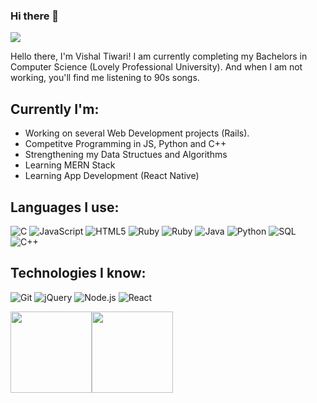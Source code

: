 ### Hi there 👋

<!--
**Vishu1694/vishu1694** is a ✨ _special_ ✨ repository because its `README.md` (this file) appears on your GitHub profile.

Here are some ideas to get you started:

- 🔭 I’m currently working on ...
- 🌱 I’m currently learning ...
- 👯 I’m looking to collaborate on ...
- 🤔 I’m looking for help with ...
- 💬 Ask me about ...
- 📫 How to reach me: ...
- 😄 Pronouns: ...
- ⚡ Fun fact: ...
-->
![](https://github.com/vishu1694/vishu1694/raw/master/animated-name.gif)

Hello there, I'm Vishal Tiwari! I am currently completing my Bachelors in Computer Science (Lovely Professional University). And when I am not working, you'll find me listening to 90s songs. 

## Currently I'm:

- Working on several Web Development projects (Rails).
- Competitve Programming in JS, Python and C++
- Strengthening my Data Structues and Algorithms
- Learning MERN Stack
- Learning App Development (React Native)


## Languages I use:

![C](https://img.shields.io/badge/-C-000000?style=flat&logo=C)
![JavaScript](https://img.shields.io/badge/-JavaScript-000000?style=flat&logo=javascript)
![HTML5](https://img.shields.io/badge/-HTML5-000000?style=flat&logo=HTML5)
![Ruby](https://img.shields.io/badge/-ruby-000000?style=flat&logo=ruby)
![Ruby](https://img.shields.io/badge/-rails-000000?style=flat&logo=ruby)
![Java](https://img.shields.io/badge/-Java-000000?style=flat&logo=Java&logoColor=007396)
![Python](https://img.shields.io/badge/-Python-000000?style=flat&logo=python)
![SQL](https://img.shields.io/badge/-SQL-000000?style=flat&logo=MySQL)
![C++](https://img.shields.io/badge/-C++-000000?style=flat&logo=C%2B%2B&logoColor=00599C)

## Technologies I know:

![Git](https://img.shields.io/badge/-Git-000000?style=flat&logo=git&logoColor=F05032)
![jQuery](https://img.shields.io/badge/-jQuery-000000?style=flat&logo=jQuery&logoColor=0769AD)
![Node.js](https://img.shields.io/badge/-Node.js-000000?style=flat&logo=node.js&logoColor=339933)
![React](https://img.shields.io/badge/-React-000000?style=flat&logo=React&logoColor=61DAFB)



<img align="" height='130px' src="https://github-readme-stats.vercel.app/api?username=vishu1694&hide_title=true&show_icons=true&include_all_commits=true&line_height=21&bg_color=0,EC6C6C,FFD479,FFFC79,73FA79&theme=graywhite" /><img align="" height='130px' src="https://github-readme-stats.vercel.app/api/top-langs/?username=vishu1694&hide_title=true&layout=compact&bg_color=0,73FA79,73FDFF,D783FF&theme=graywhite" />

